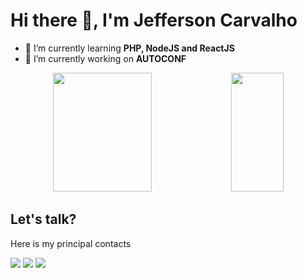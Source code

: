 <h1> Hi there 👋, I'm Jefferson Carvalho </h1>

- 🌱 I’m currently learning **PHP, NodeJS and ReactJS**
- 🔭 I’m currently working on **AUTOCONF**

<div align="center">
  <img width="56%" height="190em" src="https://github-readme-stats.vercel.app/api?username=myjefferson&show_icons=true&hide=contribs&theme=tokyonight">
  <img width="41%" height="190em" src="https://github-readme-stats.vercel.app/api/top-langs/?username=myjefferson&layout=compact&theme=tokyonight">
</div>

## Let's talk?
<p>Here is my principal contacts</p>
<div>
  <!--<a href="https://www.youtube.com/seu-canal-youtube-aqui" target="_blank"><img src="https://img.shields.io/badge/YouTube-FF0000?style=for-the-badge&logo=youtube&logoColor=white" target="_blank"></a>-->
  <a href="https://www.instagram.com/_my_jeff" target="_blank"><img src="https://img.shields.io/badge/-Instagram-%23E4405F?style=for-the-badge&logo=instagram&logoColor=white" target="_blank"></a>
<a href = "mailto:jcsjeffrey@gmail.com"><img src="https://img.shields.io/badge/Gmail-D14836?style=for-the-badge&logo=gmail&logoColor=white" target="_blank"></a>
<a href="https://www.linkedin.com/in/jefferson-carvalho" target="_blank"><img src="https://img.shields.io/badge/-LinkedIn-%230077B5?style=for-the-badge&logo=linkedin&logoColor=white" target="_blank"></a>   
</div>

<!--
**myjefferson/myjefferson** is a ✨ _special_ ✨ repository because its `README.md` (this file) appears on your GitHub profile.

Here are some ideas to get you started:

- 👯 I’m looking to collaborate on ...
- 🤔 I’m looking for help with ...
- 💬 Ask me about ...
- 📫 How to reach me: ...
- 😄 Pronouns: ...
- ⚡ Fun fact: ...
-->
